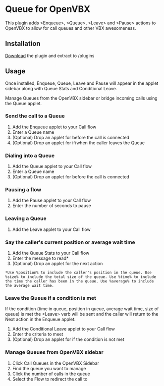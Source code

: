 # Queue for OpenVBX

This plugin adds &lt;Enqueue&gt;, &lt;Queue&gt;, &lt;Leave&gt; and &lt;Pause&gt; actions to OpenVBX to allow for call queues and other VBX awesomeness.

## Installation

[Download][1] the plugin and extract to /plugins

[1]: https://github.com/chadsmith/OpenVBX-Plugin-Queue/archives/master

## Usage

Once installed, Enqueue, Queue, Leave and Pause will appear in the applet sidebar along with Queue Stats and Conditional Leave.

Manage Queues from the OpenVBX sidebar or bridge incoming calls using the Queue applet.

### Send the call to a Queue

1. Add the Enqueue applet to your Call flow
2. Enter a Queue name
3. (Optional) Drop an applet for before the call is connected 
3. (Optional) Drop an applet for if/when the caller leaves the Queue 

### Dialing into a Queue

1. Add the Queue applet to your Call flow
2. Enter a Queue name
3. (Optional) Drop an applet for before the call is connected 

### Pausing a flow

1. Add the Pause applet to your Call flow
2. Enter the number of seconds to pause

### Leaving a Queue

1. Add the Leave applet to your Call flow

### Say the caller's current position or average wait time

1. Add the Queue Stats to your Call flow
2. Enter the message to read*
3. (Optional) Drop an applet for the next action

`*Use %position% to include the caller's position in the queue.
Use %size% to include the total size of the queue.
Use %time% to include the time the caller has been in the queue.
Use %average% to include the average wait time.`

### Leave the Queue if a condition is met
If the condition (time in queue, position in queue, average wait time, size of queue) is met the &lt;Leave&gt; verb will be sent and the caller will return to the Next action in the Enqueue applet.

1. Add the Conditional Leave applet to your Call flow
2. Enter the criteria to meet
3. (Optional) Drop an applet for if the condition is not met

### Manage Queues from OpenVBX sidebar

1. Click Call Queues in the OpenVBX Sidebar
2. Find the queue you want to manage
3. Click the number of calls in the queue
4. Select the Flow to redirect the call to
